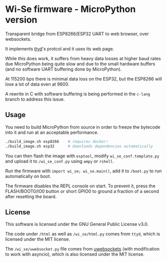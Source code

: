 # Wi-Se firmware - MicroPython version

Transparent bridge from ESP8266/ESP32 UART to web browser, over websockets.

It implements [ttyd](https://github.com/tsl0922/ttyd/)'s protcol and it uses
its web page.

While this does work, it suffers from heavy data losses at higher baud rates
due MicroPython being quite slow and due to the small hardware buffers (and
no software UART buffering done by MicroPython).

At 115200 bps there is minimal data loss on the ESP32, but the ESP8266 will
lose a lot of data even at 9600.

A rewrite in C with software buffering is being performed in the `c-lang`
branch to address this issue.


## Usage

You need to build MicroPython from source in order to freeze the bytecode into
it and run at an acceptable performance.

```bash
./build_image.sh esp8266    # requires docker!
./build_image.sh esp32      # downloads dependencies automatically
```

You can then flash the image with `esptool`, modify `wi_se_conf.template.py`
and upload it to `/wi_se_conf.py` using `ampy` or `rshell`.

Run the firmware with `import wi_se; wi_se.main()`, add it to `/boot.py` to
run automatically on boot.

The firmware disables the REPL console on start. To prevent it, press the
FLASH/BOOT0/IO0 button or short GPIO0 to ground a fraction of a second after
resetting the board.

## License

This software is licensed under the GNU General Public License v3.0.

The code under `/html` as well as `/wi_se/html.py` comes from `ttyd`, which is
licensed under the MIT license.

The `/wi_se/uwebsocket.py` file comes from [uwebsockets](https://github.com/danni/uwebsockets)
(with modification to work with asyncio), which is also licensed under the MIT license.

